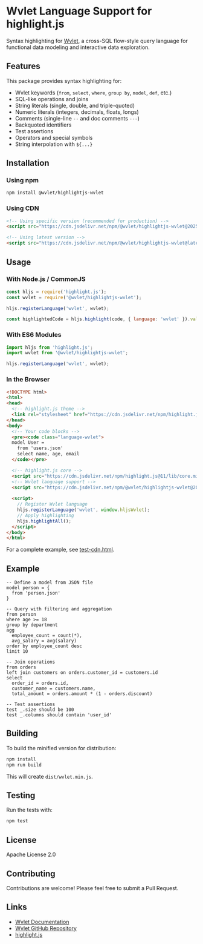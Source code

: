 # Wvlet Language Support for highlight.js

Syntax highlighting for [Wvlet](https://wvlet.org), a cross-SQL flow-style query language for functional data modeling and interactive data exploration.

## Features

This package provides syntax highlighting for:

- Wvlet keywords (`from`, `select`, `where`, `group by`, `model`, `def`, etc.)
- SQL-like operations and joins
- String literals (single, double, and triple-quoted)
- Numeric literals (integers, decimals, floats, longs)
- Comments (single-line `--` and doc comments `---`)
- Backquoted identifiers
- Test assertions
- Operators and special symbols
- String interpolation with `${...}`

## Installation

### Using npm

```bash
npm install @wvlet/highlightjs-wvlet
```

### Using CDN

```html
<!-- Using specific version (recommended for production) -->
<script src="https://cdn.jsdelivr.net/npm/@wvlet/highlightjs-wvlet@2025.1.13/dist/wvlet.min.js"></script>

<!-- Using latest version -->
<script src="https://cdn.jsdelivr.net/npm/@wvlet/highlightjs-wvlet@latest/dist/wvlet.min.js"></script>
```

## Usage

### With Node.js / CommonJS

```javascript
const hljs = require('highlight.js');
const wvlet = require('@wvlet/highlightjs-wvlet');

hljs.registerLanguage('wvlet', wvlet);

const highlightedCode = hljs.highlight(code, { language: 'wvlet' }).value;
```

### With ES6 Modules

```javascript
import hljs from 'highlight.js';
import wvlet from '@wvlet/highlightjs-wvlet';

hljs.registerLanguage('wvlet', wvlet);
```

### In the Browser

```html
<!DOCTYPE html>
<html>
<head>
  <!-- highlight.js theme -->
  <link rel="stylesheet" href="https://cdn.jsdelivr.net/npm/highlight.js@11/styles/default.min.css">
</head>
<body>
  <!-- Your code blocks -->
  <pre><code class="language-wvlet">
  model User = 
    from 'users.json'
    select name, age, email
  </code></pre>

  <!-- highlight.js core -->
  <script src="https://cdn.jsdelivr.net/npm/highlight.js@11/lib/core.min.js"></script>
  <!-- Wvlet language support -->
  <script src="https://cdn.jsdelivr.net/npm/@wvlet/highlightjs-wvlet@2025.1.13/dist/wvlet.min.js"></script>
  
  <script>
    // Register Wvlet language
    hljs.registerLanguage('wvlet', window.hljsWvlet);
    // Apply highlighting
    hljs.highlightAll();
  </script>
</body>
</html>
```

For a complete example, see [test-cdn.html](test-cdn.html).

## Example

```wvlet
-- Define a model from JSON file
model person = {
  from 'person.json'
}

-- Query with filtering and aggregation
from person
where age >= 18
group by department
agg
  employee_count = count(*),
  avg_salary = avg(salary)
order by employee_count desc
limit 10

-- Join operations
from orders
left join customers on orders.customer_id = customers.id
select
  order_id = orders.id,
  customer_name = customers.name,
  total_amount = orders.amount * (1 - orders.discount)

-- Test assertions
test _.size should be 100
test _.columns should contain 'user_id'
```

## Building

To build the minified version for distribution:

```bash
npm install
npm run build
```

This will create `dist/wvlet.min.js`.

## Testing

Run the tests with:

```bash
npm test
```

## License

Apache License 2.0

## Contributing

Contributions are welcome! Please feel free to submit a Pull Request.

## Links

- [Wvlet Documentation](https://wvlet.org)
- [Wvlet GitHub Repository](https://github.com/wvlet/wvlet)
- [highlight.js](https://highlightjs.org)